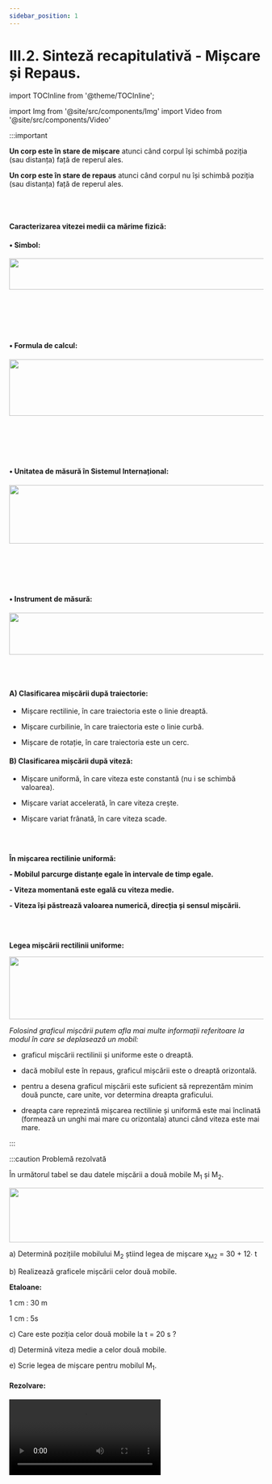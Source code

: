 ```yaml
---
sidebar_position: 1
---
```


# III.2. Sinteză recapitulativă - Mișcare și Repaus.


import TOCInline from '@theme/TOCInline';

<TOCInline toc={toc} />



import Img from '@site/src/components/Img'
import Video from '@site/src/components/Video'




:::important



**Un corp este în stare de mișcare** atunci când corpul își schimbă poziția (sau distanța) față de reperul ales. 

**Un corp este în stare de repaus** atunci când corpul nu își schimbă poziția (sau distanța) față de reperul ales. 



<br></br>


#### Caracterizarea vitezei medii ca mărime fizică:

#### •	Simbol: 


<Img className="img-responsive4" src="fizica/clasa6/capitolul3/3_1_3_Poza0_SimbolulVitezei.jpg" width="1000" height="62" />

<br></br>
<br></br>




#### •	Formula de calcul:

<Img className="img-responsive4" src="fizica/clasa6/capitolul3/3_1_3_Poza1_FormulaDeCalcul.jpg" width="1000" height="112" />

<br></br>
<br></br>



#### •	Unitatea de măsură în Sistemul Internațional:

<Img className="img-responsive4" src="fizica/clasa6/capitolul3/3_1_3_Poza2_UnitateDeMasura.jpg" width="1000" height="116" />

<br></br>
<br></br>



#### •	Instrument de măsură: 


<Img className="img-responsive4" src="fizica/clasa6/capitolul3/3_1_3_Poza2bis_InstrumentDeMasuraViteza_vers2.jpg" width="1000" height="83" />


<br></br>


 
#### A)	Clasificarea mișcării după traiectorie:

- Mișcare rectilinie, în care traiectoria este o linie dreaptă.

- Mișcare curbilinie, în care traiectoria este o linie curbă.

- Mișcare de rotație, în care traiectoria este un cerc.



#### B)	Clasificarea mișcării după viteză: 

- Mișcare uniformă, în care viteza este constantă (nu i se schimbă valoarea).

- Mișcare variat accelerată, în care viteza crește.

- Mișcare variat frânată, în care viteza scade.


<br></br>



**În mișcarea rectilinie uniformă:**

**- Mobilul parcurge distanțe egale în intervale de timp egale.**

**- Viteza momentană este egală cu viteza medie.**


**- Viteza își păstrează valoarea numerică, direcția și sensul mișcării.**


<br></br>


**Legea mișcării rectilinii uniforme:** 

<Img className="img-responsive4" src="fizica/clasa6/capitolul3/3_1_4a_Poza1bis_LegeaMiscariiRectiliniiUniformePeAlbastru_vers2.jpg" width="1000" height="124" />


_Folosind graficul mișcării putem afla mai multe informații referitoare la modul în care se deplasează un mobil:_

- graficul mișcării rectilinii și uniforme este o dreaptă.

- dacă mobilul este în repaus, graficul mișcării este o dreaptă orizontală.

- pentru a desena graficul mișcării este suficient să reprezentăm minim două puncte, care unite, vor determina dreapta graficului.

- dreapta care reprezintă mișcarea rectilinie și uniformă este mai înclinată (formează un unghi mai mare cu orizontala) atunci când viteza este mai mare.


:::




:::caution Problemă rezolvată

În următorul tabel se dau datele mișcării a două mobile M<sub>1</sub> și M<sub>2</sub>.

<Img className="img-responsive4" src="fizica/clasa6/capitolul3/3_1_7_Poza1_TabelProblemaModel_vers2.jpg" width="1000" height="108" />


a) Determină pozițiile mobilului M<sub>2</sub> știind legea de mișcare x<sub>M2</sub> = 30 + 12∙ t

b) Realizează graficele mișcării celor două mobile.

**Etaloane:**

1 cm : 30 m

1 cm : 5s


c) Care este poziția celor două mobile la t = 20 s ?

d) Determină viteza medie a celor două mobile.

e) Scrie legea de mișcare pentru mobilul M<sub>1</sub>.



#### Rezolvare:

<Video src="https://www.youtube.com/embed/7EvS-3eY7Qw" />

<br></br>

a) x<sub>M2</sub> = 30 + 12 ∙ t

x<sub>0M2</sub> = 30 + 12 ∙ 0 = 30 m

x<sub>1M2</sub> = 30 + 12 ∙ 5 = 90 m

x<sub>2M2</sub> = 30 + 12 ∙ 30 = 390 m

x<sub>3M2</sub> = 30 + 12 ∙ 40 = 510 m


<Img className="img-responsive4" src="fizica/clasa6/capitolul3/3_1_7_Poza2_TabelProblemaModel_Completat_vers2.jpg" width="1000" height="109" />


<br></br>
<br></br>

b)	Graficul de mișcare al celor două mobile:

<Img className="img-responsive4" src="fizica/clasa6/capitolul3/3_1_7_Poza3_GraficMiscare.jpg" width="1000" height="704" />


<br></br>
<br></br>


c) Pentru M<sub>1</sub>: la t = 20 s avem poziția x = 120 m.

Pentru M<sub>2</sub>: la t = 20 s avem poziția x = 270 m.


d)

<Img className="img-responsive4" src="fizica/clasa6/capitolul3/3_1_7_Poza4_RezolvareLiteraD_vers2.jpg" width="1000" height="227" />


<br></br>
<br></br>


e) x<sub>M1</sub> = x<sub>0</sub> + v(t – t<sub>0</sub>) = 0 + 6 ∙ t = 6t

:::






:::important

 
**Accelerația medie (a<sub>m</sub> sau a)** este mărimea fizică egală cu raportul dintre variația vitezei (creșterea sau scăderea ei) și durata în care s-a produs această variație.   
 



#### Caracterizarea accelerației ca mărime fizică:

#### •	Simbol: 

<Img className="img-responsive4" src="fizica/clasa6/capitolul3/3_1_5_Poza2bis_SimbolAcceleratie.jpg" width="1000" height="65" />

<br></br>
<br></br>

#### •	Formula de calcul:

<Img className="img-responsive4" src="fizica/clasa6/capitolul3/3_1_5_Poza3_FormulaCalculAcceleratieMedie_vers2.jpg" width="1000" height="123" />

<br></br>
<br></br>

#### •	Unitatea de măsură în Sistemul Internațional:

<Img className="img-responsive4" src="fizica/clasa6/capitolul3/3_1_5_Poza4_UnitateDeMasuraAAcceleratieiMedii.jpg" width="1000" height="136" />

<br></br>
<br></br>

#### •	Instrument de măsură: 


<Img className="img-responsive4" src="fizica/clasa6/capitolul3/3_1_5_Poza4bis_InstrumentDeMasuraAAcceleratieiMedii.jpg" width="1000" height="74" />


<br></br>
<br></br>
<br></br>






**Mișcarea rectilinie uniform variată** este mișcarea unui mobil pe o traiectorie rectilinie și cu accelerație constantă.
 


#### În mișcarea rectilinie uniform accelerată:

- Mobilul parcurge distanțe din ce în ce mai mari, în intervale de timp egale.

- Accelerația momentană este egală cu accelerația medie, fiind constante.

- Accelerația și viteza au aceeași direcție și sens, ca și cel al mișcării.


 
<Img className="img-responsive4" src="fizica/clasa6/capitolul3/3_1_6_Poza1_MiscareRectilinieUniformVariata.jpg" width="1000" height="187" />



**Observație:**
 
Cel mai cunoscut exemplu de mișcarea rectilinie uniform accelerată este căderea liberă a corpurilor pe Pământ. **Toate corpurile cad spre Pământ cu o accelerație constantă, numită accelerație gravitațională, g = 9,81 m/s<sup>2</sup>** . **Când corpul cade liber, viteza inițială a acestuia este v<sub>0</sub> = 0 m/s.**



:::


<br></br>
<br></br>
